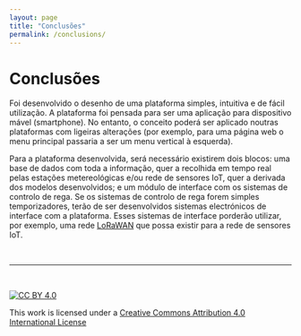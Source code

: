 ```yaml
---
layout: page
title: "Conclusões"
permalink: /conclusions/
---
```


# Conclusões

Foi desenvolvido o desenho de uma plataforma simples, intuitiva e de fácil utilização. A plataforma foi pensada para ser uma aplicação para dispositivo mável (smartphone). No entanto, o conceito poderá ser aplicado noutras plataformas com ligeiras alterações (por exemplo, para uma página web o menu principal passaria a ser um menu vertical à esquerda).

Para a plataforma desenvolvida, será necessário existirem dois blocos: uma base de dados com toda a informação, quer a recolhida em tempo real pelas estações metereológicas e/ou rede de sensores IoT, quer a derivada dos modelos desenvolvidos; e um módulo de interface com os sistemas de controlo de rega. Se os sistemas de controlo de rega forem simples temporizadores, terão de ser desenvolvidos sistemas electrónicos de interface com a plataforma. Esses sistemas de interface porderão utilizar, por exemplo, uma rede [LoRaWAN](https://hackathon-douro-porto-desafio-1.readthedocs.io/) que possa existir para a rede de sensores IoT.

&nbsp;

*** 

&nbsp;

[![CC BY 4.0](https://i.creativecommons.org/l/by/4.0/88x31.png)](http://creativecommons.org/licenses/by/4.0/)

This work is licensed under a [Creative Commons Attribution 4.0 International License](http://creativecommons.org/licenses/by/4.0/)
